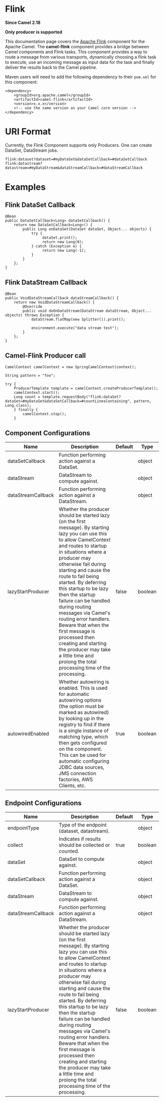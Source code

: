 # Flink

**Since Camel 2.18**

**Only producer is supported**

This documentation page covers the [Apache
Flink](https://flink.apache.org) component for the Apache Camel. The
**camel-flink** component provides a bridge between Camel components and
Flink tasks. This component provides a way to route a message from
various transports, dynamically choosing a flink task to execute, use an
incoming message as input data for the task and finally deliver the
results back to the Camel pipeline.

Maven users will need to add the following dependency to their `pom.xml`
for this component:

    <dependency>
        <groupId>org.apache.camel</groupId>
        <artifactId>camel-flink</artifactId>
        <version>x.x.x</version>
        <!-- use the same version as your Camel core version -->
    </dependency>

# URI Format

Currently, the Flink Component supports only Producers. One can create
DataSet, DataStream jobs.

    flink:dataset?dataset=#myDataSet&dataSetCallback=#dataSetCallback
    flink:datastream?datastream=#myDataStream&dataStreamCallback=#dataStreamCallback

# Examples

## Flink DataSet Callback

    @Bean
    public DataSetCallback<Long> dataSetCallback() {
        return new DataSetCallback<Long>() {
            public Long onDataSet(DataSet dataSet, Object... objects) {
                try {
                     dataSet.print();
                     return new Long(0);
                } catch (Exception e) {
                     return new Long(-1);
                }
            }
        };
    }

## Flink DataStream Callback

    @Bean
    public VoidDataStreamCallback dataStreamCallback() {
        return new VoidDataStreamCallback() {
            @Override
            public void doOnDataStream(DataStream dataStream, Object... objects) throws Exception {
                dataStream.flatMap(new Splitter()).print();
    
                environment.execute("data stream test");
            }
        };
    }

## Camel-Flink Producer call

    CamelContext camelContext = new SpringCamelContext(context);
    
    String pattern = "foo";
    
    try {
        ProducerTemplate template = camelContext.createProducerTemplate();
        camelContext.start();
        Long count = template.requestBody("flink:dataSet?dataSet=#myDataSet&dataSetCallback=#countLinesContaining", pattern, Long.class);
        } finally {
            camelContext.stop();
        }

## Component Configurations

  
|Name|Description|Default|Type|
|---|---|---|---|
|dataSetCallback|Function performing action against a DataSet.||object|
|dataStream|DataStream to compute against.||object|
|dataStreamCallback|Function performing action against a DataStream.||object|
|lazyStartProducer|Whether the producer should be started lazy (on the first message). By starting lazy you can use this to allow CamelContext and routes to startup in situations where a producer may otherwise fail during starting and cause the route to fail being started. By deferring this startup to be lazy then the startup failure can be handled during routing messages via Camel's routing error handlers. Beware that when the first message is processed then creating and starting the producer may take a little time and prolong the total processing time of the processing.|false|boolean|
|autowiredEnabled|Whether autowiring is enabled. This is used for automatic autowiring options (the option must be marked as autowired) by looking up in the registry to find if there is a single instance of matching type, which then gets configured on the component. This can be used for automatic configuring JDBC data sources, JMS connection factories, AWS Clients, etc.|true|boolean|

## Endpoint Configurations

  
|Name|Description|Default|Type|
|---|---|---|---|
|endpointType|Type of the endpoint (dataset, datastream).||object|
|collect|Indicates if results should be collected or counted.|true|boolean|
|dataSet|DataSet to compute against.||object|
|dataSetCallback|Function performing action against a DataSet.||object|
|dataStream|DataStream to compute against.||object|
|dataStreamCallback|Function performing action against a DataStream.||object|
|lazyStartProducer|Whether the producer should be started lazy (on the first message). By starting lazy you can use this to allow CamelContext and routes to startup in situations where a producer may otherwise fail during starting and cause the route to fail being started. By deferring this startup to be lazy then the startup failure can be handled during routing messages via Camel's routing error handlers. Beware that when the first message is processed then creating and starting the producer may take a little time and prolong the total processing time of the processing.|false|boolean|
